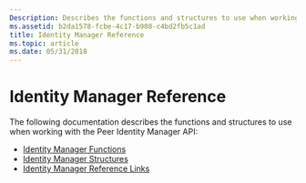 ```yaml
---
Description: Describes the functions and structures to use when working with the Peer Identity Manager API.
ms.assetid: b2da1578-fcbe-4c17-b908-c4bd2fb5c1ad
title: Identity Manager Reference
ms.topic: article
ms.date: 05/31/2018
---
```


# Identity Manager Reference

The following documentation describes the functions and structures to use when working with the Peer Identity Manager API:

-   [Identity Manager Functions](identity-manager-functions.md)
-   [Identity Manager Structures](identity-manager-structures.md)
-   [Identity Manager Reference Links](identity-manager-reference-links.md)

 

 



